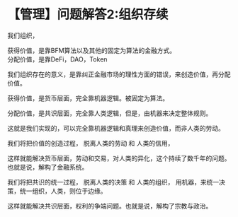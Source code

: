 # 【管理】问题解答2:组织存续

我们组织，

获得价值，是靠BFM算法以及其他的固定为算法的金融方式。   
分配价值，是靠DeFi，DAO，Token

我们组织存在的意义，是靠纠正金融市场的理性方面的错误，来创造价值，再分配价值。

获得价值，是货币层面，完全靠机器逻辑。被固定为算法。

分配价值，是共识层面，完全靠人类逻辑，但是，由机器来决定整体规则。

这就是我们实现的，可以完全靠机器逻辑和真理来创造价值，而非人类的劳动。

我们将把价值的创造过程， 脱离人类的劳动 和 人类的信用，

这样就能解决货币层面，劳动和交易，对人类的异化，这个持续了数千年的问题。也就是说，解构了金融系统。

我们将把共识的统一过程， 脱离人类的决策 和 人类的组织， 用机器，来统一决策，统一组织，人类，则位于边缘。

这样就能解决共识层面，权利的争端问题。也就是说，解构了宗教与政治。

